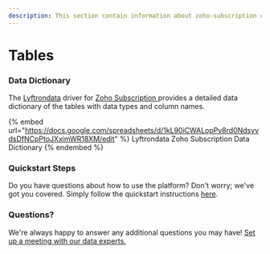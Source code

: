 ```yaml
---
description: This section contain information about zoho-subscription connector tables information
---
```


# Tables

### Data Dictionary

The [Lyftrondata](https://www.lyftrondata.com/) driver for [Zoho Subscription](https://www.lyftrondata.com/integration/business-analytics/zoho-subscription//)[ ](https://www.lyftrondata.com/integration/zoho-subscription/)provides a detailed data dictionary of the tables with data types and column names.

{% embed url="https://docs.google.com/spreadsheets/d/1kL90iCWALopPv8rd0NdsyvdsDfNCpPtoJXximWR18XM/edit" %}
Lyftrondata Zoho Subscription Data Dictionary
{% endembed %}

### Quickstart Steps

Do you have questions about how to use the platform? Don't worry; we've got you covered. Simply follow the quickstart instructions [here](../README.md).

### Questions? <a href="#questions" id="questions"></a>

We're always happy to answer any additional questions you may have! [Set up a meeting with our data experts.](https://www.lyftrondata.com/book-a-meeting/)

